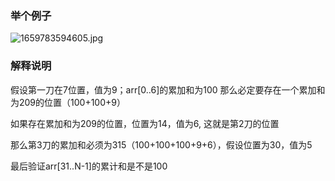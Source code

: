 ### 举个例子

![1659783594605.jpg](http://pic.zaqbest.com/i/2022/08/06/62ee49ce1c329.jpg)

### 解释说明
假设第一刀在7位置，值为9；arr[0..6]的累加和为100
那么必定要存在一个累加和为209的位置（100+100+9）

如果存在累加和为209的位置，位置为14，值为6, 这就是第2刀的位置

那么第3刀的累加和必须为315（100+100+100+9+6），假设位置为30，值为5

最后验证arr[31..N-1]的累计和是不是100
